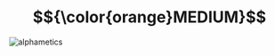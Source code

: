 # $${\color{orange}MEDIUM}$$
![alphametics](https://user-images.githubusercontent.com/65892342/235591774-15687335-e23e-4e78-bcd9-4edf5c4c7b5b.svg)
